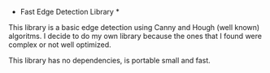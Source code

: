* Fast Edge Detection Library *

This library is a basic edge detection using Canny and Hough (well known) algoritms.
I decide to do my own library because the ones that I found were complex or not well optimized.

This library has no dependencies, is portable small and fast.


